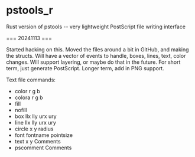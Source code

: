 # pstools_r
Rust version of pstools -- very lightweight PostScript file writing interface

=== 20241113 ===

Started hacking on this.  Moved the files around a bit in GitHub,
and making the structs.  Will have a vector of events to handle,
boxes, lines, text, color changes.  Will support layering, or maybe
do that in the future.  For short term, just generate PostScript.
Longer term, add in PNG support.

Text file commands:
* color r g b
* colora r g b
* fill
* nofill
* box llx lly urx ury
* line llx lly urx ury
* circle x y radius
* font fontname pointsize
* text x y Comments
* pscomment Comments


